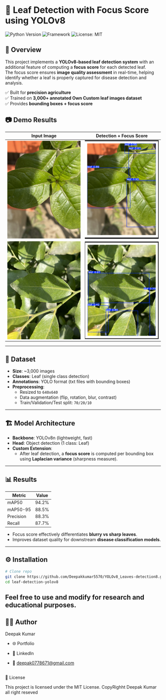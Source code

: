 # 🌱 Leaf Detection with Focus Score using YOLOv8

![Python Version](https://img.shields.io/badge/python-3.10%2B-blue)
![Framework](https://img.shields.io/badge/YOLOv8-Ultralytics-orange)
![License: MIT](https://img.shields.io/badge/License-MIT-yellow.svg)

## 📌 Overview
This project implements a **YOLOv8-based leaf detection system** with an additional feature of computing a **focus score** for each detected leaf.  
The focus score ensures **image quality assessment** in real-time, helping identify whether a leaf is properly captured for disease detection and analysis.  

✅ Built for **precision agriculture**  
✅ Trained on **3,000+ annotated Own Custom leaf images dataset**  
✅ Provides **bounding boxes + focus score**  
##
## 📷 Demo Results

| Input Image | Detection + Focus Score |
|-------------|--------------------------|
| <img src="assets/img1.JPG" width="250"/> | <img src="assets/test1.png" width="250"/> |
| <img src="assets/img2.JPG" width="250"/> | <img src="assets/test2.png" width="250"/> |



---

## 📂 Dataset
- **Size**: ~3,000 images  
- **Classes**: Leaf (single class detection)  
- **Annotations**: YOLO format (txt files with bounding boxes)  
- **Preprocessing**:  
  - Resized to `640x640`  
  - Data augmentation (flip, rotation, blur, contrast)  
  - Train/Validation/Test split: `70/20/10`  

---

## 🏗️ Model Architecture
- **Backbone**: YOLOv8n (lightweight, fast)  
- **Head**: Object detection (1 class: Leaf)  
- **Custom Extension**:  
  - After leaf detection, a **focus score** is computed per bounding box using **Laplacian variance** (sharpness measure).  

---

## 📊 Results
| Metric | Value |
|--------|-------|
| mAP50  | 94.2% |
| mAP50-95 | 88.5% |
| Precision | 88.3% |
| Recall | 87.7% |

- Focus score effectively differentiates **blurry vs sharp leaves**.  
- Improves dataset quality for downstream **disease classification models**.  

---

## ⚙️ Installation

```bash
# Clone repo
git clone https://github.com/Deepakkumar5570/YOLOv8_Leaves-detection8.git
cd leaf-detection-yolov8

```
## Feel free to use and modify for research and educational purposes.
## 🧑‍💻 Author

Deepak Kumar

- 🌐 Portfolio

- 💼 LinkedIn

- 📧 deepak0778671@gmail.com
##
📜 License

This project is licensed under the MIT License.
CopyRighht Deepak Kumar all right reseved 



